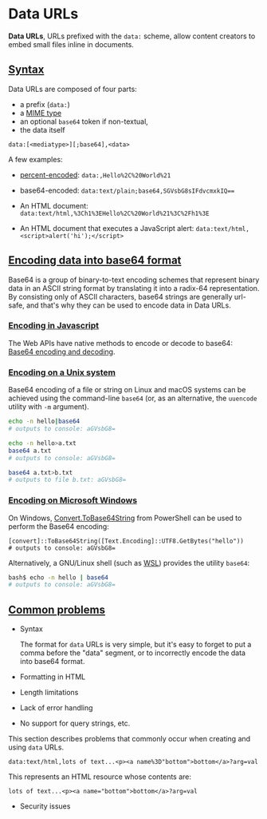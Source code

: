 # Data URLs

**Data URLs**, URLs prefixed with the `data:` scheme, allow content creators to embed small files inline in documents.

## [Syntax](https://developer.mozilla.org/en-US/docs/Web/HTTP/Basics_of_HTTP/Data_URLs#syntax)

Data URLs are composed of four parts:

- a prefix (`data:`)
- a [MIME type](https://developer.mozilla.org/en-US/docs/Web/HTTP/Basics_of_HTTP/MIME_types)
- an optional `base64` token if non-textual,
-  the data itself

```
data:[<mediatype>][;base64],<data>
```

A few examples:

- [percent-encoded](https://developer.mozilla.org/en-US/docs/Glossary/percent-encoding): `data:,Hello%2C%20World%21`

- base64-encoded: `data:text/plain;base64,SGVsbG8sIFdvcmxkIQ==`
- An HTML document: `data:text/html,%3Ch1%3EHello%2C%20World%21%3C%2Fh1%3E`
- An HTML document that executes a JavaScript alert: `data:text/html,<script>alert('hi');</script>`

## [Encoding data into base64 format](https://developer.mozilla.org/en-US/docs/Web/HTTP/Basics_of_HTTP/Data_URLs#encoding_data_into_base64_format)

Base64 is a group of binary-to-text encoding schemes that represent binary data in an ASCII string format by translating it into a radix-64 representation. By consisting only of ASCII characters, base64 strings are generally url-safe, and that's why they can be used to encode data in Data URLs.

### [Encoding in Javascript](https://developer.mozilla.org/en-US/docs/Web/HTTP/Basics_of_HTTP/Data_URLs#encoding_in_javascript)

The Web APIs have native methods to encode or decode to base64: [Base64 encoding and decoding](https://developer.mozilla.org/en-US/docs/Glossary/Base64).

### [Encoding on a Unix system](https://developer.mozilla.org/en-US/docs/Web/HTTP/Basics_of_HTTP/Data_URLs#encoding_on_a_unix_system)

Base64 encoding of a file or string on Linux and macOS systems can be achieved using the command-line `base64` (or, as an alternative, the `uuencode` utility with `-m` argument).

```bash
echo -n hello|base64
# outputs to console: aGVsbG8=

echo -n hello>a.txt
base64 a.txt
# outputs to console: aGVsbG8=

base64 a.txt>b.txt
# outputs to file b.txt: aGVsbG8=
```

### [Encoding on Microsoft Windows](https://developer.mozilla.org/en-US/docs/Web/HTTP/Basics_of_HTTP/Data_URLs#encoding_on_microsoft_windows)

On Windows, [Convert.ToBase64String](https://docs.microsoft.com/en-us/dotnet/api/system.convert.tobase64string?view=net-5.0) from PowerShell can be used to perform the Base64 encoding:

```shell
[convert]::ToBase64String([Text.Encoding]::UTF8.GetBytes("hello"))
# outputs to console: aGVsbG8=
```

Alternatively, a GNU/Linux shell (such as [WSL](https://en.wikipedia.org/wiki/Windows_Subsystem_for_Linux)) provides the utility `base64`:

```bash
bash$ echo -n hello | base64
# outputs to console: aGVsbG8=
```

## [Common problems](https://developer.mozilla.org/en-US/docs/Web/HTTP/Basics_of_HTTP/Data_URLs#common_problems)

- Syntax

  The format for `data` URLs is very simple, but it's easy to forget to put a comma before the "data" segment, or to incorrectly encode the data into base64 format.

- Formatting in HTML

- Length limitations

- Lack of error handling

- No support for query strings, etc.

This section describes problems that commonly occur when creating and using `data` URLs.

```
data:text/html,lots of text...<p><a name%3D"bottom">bottom</a>?arg=val
```

This represents an HTML resource whose contents are:

```
lots of text...<p><a name="bottom">bottom</a>?arg=val
```

- Security issues